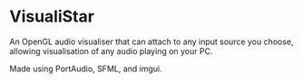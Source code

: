 # VisualiStar

An OpenGL audio visualiser that can attach to any input source you choose, allowing visualisation of any audio playing on your PC.

Made using PortAudio, SFML, and imgui.

